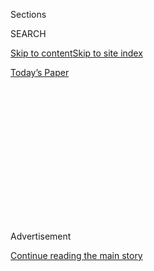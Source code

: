 <div id="app">

<div>

<div>

<div>

<div class="NYTAppHideMasthead css-1q2w90k e1suatyy0">

<div class="section css-ui9rw0 e1suatyy2">

<div class="css-eph4ug er09x8g0">

<div class="css-6n7j50">

</div>

<span class="css-1dv1kvn">Sections</span>

<div class="css-10488qs">

<span class="css-1dv1kvn">SEARCH</span>

</div>

[Skip to content](#site-content)[Skip to site index](#site-index)

</div>

<div class="css-10698na e1huz5gh0">

</div>

</div>

<div id="masthead-bar-one" class="section hasLinks css-15hmgas e1csuq9d3">

<div class="css-uqyvli e1csuq9d0">

</div>

<div class="css-1uqjmks e1csuq9d1">

</div>

<div class="css-9e9ivx">

[](https://myaccount.nytimes.com/auth/login?response_type=cookie&client_id=vi)

</div>

<div class="css-1bvtpon e1csuq9d2">

[Today’s Paper](https://www.nytimes.com/section/todayspaper)

</div>

</div>

</div>

</div>

<div data-aria-hidden="false">

<div id="site-content" role="main">

<div>

<div class="css-1aor85t" style="opacity:0.000000001;z-index:-1;visibility:hidden">

<div class="css-1hqnpie">

<div class="css-epjblv">

<span class="css-100wwgy">When Protest Movements Became Brands</span>

</div>

<div class="css-k008qs">

<div class="css-o5pzib">

<span class="css-18z7m18"></span>

<div>

</div>

</div>

<span class="css-1n6z4y">https://nyti.ms/2JQSnIb</span>

<div class="css-1705lsu">

<div class="css-4xjgmj">

<div class="css-4skfbu" role="toolbar" data-aria-label="Social Media Share buttons, Save button, and Comments Panel with current comment count" data-testid="share-tools">

  - 
  - 
  - 
  - 
    
    <div class="css-6n7j50">
    
    </div>

  - 

</div>

</div>

</div>

</div>

</div>

</div>

<div id="NYT_TOP_BANNER_REGION" class="css-13pd83m">

</div>

<div id="top-wrapper" class="css-1sy8kpn">

<div id="top-slug" class="css-l9onyx">

Advertisement

</div>

[Continue reading the main story](#after-top)

<div class="ad top-wrapper" style="text-align:center;height:100%;display:block;min-height:250px">

<div id="top" class="place-ad" data-position="top" data-size-key="top">

</div>

</div>

<div id="after-top">

</div>

</div>

<div>

<div id="sponsor-wrapper" class="css-1hyfx7x">

<div id="sponsor-slug" class="css-19vbshk">

Supported by

</div>

[Continue reading the main story](#after-sponsor)

<div id="sponsor" class="ad sponsor-wrapper" style="text-align:center;height:100%;display:block">

</div>

<div id="after-sponsor">

</div>

</div>

<div class="css-186x18t">

</div>

<div class="css-1vkm6nb ehdk2mb0">

# When Protest Movements Became Brands

</div>

As socially minded public installations in New York City became popular
in the 1980s, political movements realized their marketing potential.

<div class="css-79elbk" data-testid="photoviewer-wrapper">

<div class="css-z3e15g" data-testid="photoviewer-wrapper-hidden">

</div>

<div class="css-1a48zt4 ehw59r15" data-testid="photoviewer-children">

![<span class="css-1l9o2ey e13ogyst0" data-aria-hidden="true">Late ’70s
and early ’80s text art by Barbara Kruger and Jenny Holzer led to the
‘‘Silence=Death’’ project in 1987, in which Avram Finkelstein and
his collaborators plastered the city with the poster seen at left; the
slogan was later donated to ACT
UP.</span><span class="css-1nlbvxy e1z0qqy90" itemprop="copyrightHolder"><span class="css-1ly73wi e1tej78p0">Credit...</span><span><span>The
Silence=Death
Project</span></span></span>](https://static01.nyt.com/images/2018/04/03/t-magazine/03tmag-hicart-slide-N71E/03tmag-hicart-slide-N71E-articleLarge.jpg?quality=75&auto=webp&disable=upscale)

</div>

</div>

<div class="css-18e8msd">

<div class="css-vp77d3 epjyd6m0">

<div class="css-1baulvz">

By <span class="css-1baulvz last-byline" itemprop="name">Sarah
Schulman</span>

</div>

</div>

  - April 16, 2018

  - 
    
    <div class="css-4xjgmj">
    
    <div class="css-d8bdto" role="toolbar" data-aria-label="Social Media Share buttons, Save button, and Comments Panel with current comment count" data-testid="share-tools">
    
      - 
      - 
      - 
      - 
        
        <div class="css-6n7j50">
        
        </div>
    
      - 
    
    </div>
    
    </div>

</div>

</div>

<div class="section meteredContent css-1r7ky0e" name="articleBody" itemprop="articleBody">

<div class="css-1fanzo5 StoryBodyCompanionColumn">

<div class="css-53u6y8">

STARTING IN 1979, when I was 21, I was an out reporter writing for
underground queer newspapers, in which I covered key acts of political
warfare in New York City. This was the beginning of President Reagan’s
terrifying and far-reaching unification with the Christian right. As a
particularly despised group of people, queers were fighting police
brutality on one front and racist admission policies in gay and lesbian
bars on the other, homophobia at home and the closet at work. At the
time, there was still no gay rights bill in the city, and sodomy was
illegal in more than half of the states. Simultaneously, there were
people who insisted on being out and who created rich subcultures that
forged new ground in sex, night life, imagination — and rebellion.

Three years later, in 1982, I witnessed a violent New York City Police
raid on a gay bar, Blues, a place for black men in Times Square. The
cops beat up patrons, breaking mirrors and shattering bottles. Then as
now, police violence against black men largely went unpunished. And when
the gay community came out in anger to demonstrate in favor of Blues’s
patrons, the action received no television coverage. The only
documentation was by the Super 8 filmmaker Jim Hubbard. His grainy
footage shows a multiracial, angry gathering of queer men and women
holding small homemade signs; there were no mass-produced T-shirts
emblazoned with slogans, no shiny pins, no professionally printed
posters. This was what resistance looked like then: nothing to buy, and
nothing to sell.

SO HOW DID we get from that to the highly visible, art-directed
expressions of the late 1980s and early ’90s, which — as proven by the
[pink pussy
hats](https://www.nytimes.com/2017/12/13/fashion/the-year-in-stuff.html)
and [Black Lives
Matter](https://www.nytimes.com/2016/08/23/us/how-blacklivesmatter-came-to-define-a-movement.html)
shirts of recent years — still resonate today? Look first to late-70s
conceptual artists, including Jenny Holzer and Barbara Kruger, who drew
attention to cultural contradictions with their stark, text-based works,
originally pasted on buildings and construction sites in the newly
gentrifying SoHo. Public fine art, in combination with the era’s
advertising, inspired a generation of graphic designers, including Avram
Finkelstein, whose collective created the famous “Silence=Death” logo,
later donated to [ACT UP](http://www.actupny.org/) (Aids Coalition to
Unleash Power) in 1987. Provocative protest iconography soon became the
norm: Artists like Tom Kalin, Marlene McCarty, Loring McAlpin and Robert
Vasquez formed Gran Fury, one of a number of art collectives in ACT UP.
In 1991, AIDS activists’ four-year campaign to expand the Centers for
Disease Control’s definition of AIDS, so that more infected women could
get health benefits, was accompanied by a Gran Fury poster that read
“Women Don’t Get AIDS They Just Die From It.”

<div class="css-79elbk" data-testid="photoviewer-wrapper">

<div class="css-z3e15g" data-testid="photoviewer-wrapper-hidden">

</div>

<div class="css-1a48zt4 ehw59r15" data-testid="photoviewer-children">

<div class="css-zgakxe erfvjey0">

<span class="css-1ly73wi e1tej78p0">Image</span>

<div class="css-zjzyr8">

<div data-testid="lazyimage-container" style="height:384.08888888888885px">

</div>

</div>

</div>

<span class="css-1l9o2ey e13ogyst0" data-aria-hidden="true">Also in ’87,
the collective General Idea made its first AIDS painting, updating
artist Robert Indiana’s 1965 LOVE
motif.</span><span class="css-1nlbvxy e1z0qqy90" itemprop="copyrightHolder"><span class="css-1ly73wi e1tej78p0">Credit...</span><span>Acrylic
on canvas, courtesy of the Estate of General Idea and Esther Schipper,
Berlin. Photo © Andrea Rossetti</span></span>

</div>

</div>

</div>

</div>

<div class="css-1fanzo5 StoryBodyCompanionColumn">

<div class="css-53u6y8">

In many ways, this AIDS rebellion, and the aesthetic it created, drew
from the 1960s Civil Rights template. Much as the Black Power movement
had established its own look (black berets, leather jackets and a raised
fist), so too did New York’s AIDS activists develop a signature
telegenic appearance, with their slogan T-shirts, jeans and Doc Martens.
Artists such as [Keith
Haring](https://www.nytimes.com/1990/02/17/obituaries/keith-haring-artist-dies-at-31-career-began-in-subway-graffiti.html),
[Felix
Gonzalez-Torres](http://www.nytimes.com/1996/01/11/nyregion/felix-gonzalez-torres-38-a-sculptor-of-love-and-loss.html)
and the collective General Idea made highly visible pieces about loss,
inserting AIDS into public spaces, advertisements and even mass-produced
apparel. By 1991, the filmmaker Jerry Tartaglia and others in an
organization called [Visual AIDS Artists’
Caucus](https://www.visualaids.org/projects/detail/visual-aids-artists-caucus)
had conceived of the red AIDS ribbon as a sign of solidarity in a
country that was stigmatizing and isolating infected people. That year,
the 11-year-old actress Daisy Eagan wore one to accept her Tony Award
for her work in “[The Secret
Garden](https://www.nytimes.com/1991/04/26/theater/review-theater-garden-the-secret-of-death-and-birth.html),”
and the ribbon became an instant piece of iconography — of the AIDS
movement, of course, but for all future movements as well, a symbol of
the conflation of money and power that was a new kind of social currency
altogether, one in which one should be, or appear to be, socially aware.

The legacy of those years is today inescapable, as grassroots protest is
our only hope for survival, not something to be marketed and sold, a set
of images and memes. So many disparate communities are under attack
today — black people, trans people, Muslims, women seeking abortions —
that it would be foolhardy, not to mention impossible, to try to
homogenize us all under one symbol or slogan. With so many perspectives,
cultures and aesthetics at risk, it’s the sheer variety of our
resistance that will express the breadth of our communities. Defying
branding, ultimately, will be the most successful strategy of all.

</div>

</div>

</div>

<div>

</div>

<div>

</div>

<div>

</div>

<div>

<div id="bottom-wrapper" class="css-1ede5it">

<div id="bottom-slug" class="css-l9onyx">

Advertisement

</div>

[Continue reading the main story](#after-bottom)

<div id="bottom" class="ad bottom-wrapper" style="text-align:center;height:100%;display:block;min-height:90px">

</div>

<div id="after-bottom">

</div>

</div>

</div>

</div>

</div>

## Site Index

<div>

</div>

## Site Information Navigation

  - [© <span>2020</span> <span>The New York Times
    Company</span>](https://help.nytimes.com/hc/en-us/articles/115014792127-Copyright-notice)

<!-- end list -->

  - [NYTCo](https://www.nytco.com/)
  - [Contact
    Us](https://help.nytimes.com/hc/en-us/articles/115015385887-Contact-Us)
  - [Work with us](https://www.nytco.com/careers/)
  - [Advertise](https://nytmediakit.com/)
  - [T Brand Studio](http://www.tbrandstudio.com/)
  - [Your Ad
    Choices](https://www.nytimes.com/privacy/cookie-policy#how-do-i-manage-trackers)
  - [Privacy](https://www.nytimes.com/privacy)
  - [Terms of
    Service](https://help.nytimes.com/hc/en-us/articles/115014893428-Terms-of-service)
  - [Terms of
    Sale](https://help.nytimes.com/hc/en-us/articles/115014893968-Terms-of-sale)
  - [Site Map](https://spiderbites.nytimes.com)
  - [Help](https://help.nytimes.com/hc/en-us)
  - [Subscriptions](https://www.nytimes.com/subscription?campaignId=37WXW)

</div>

</div>

</div>

</div>
